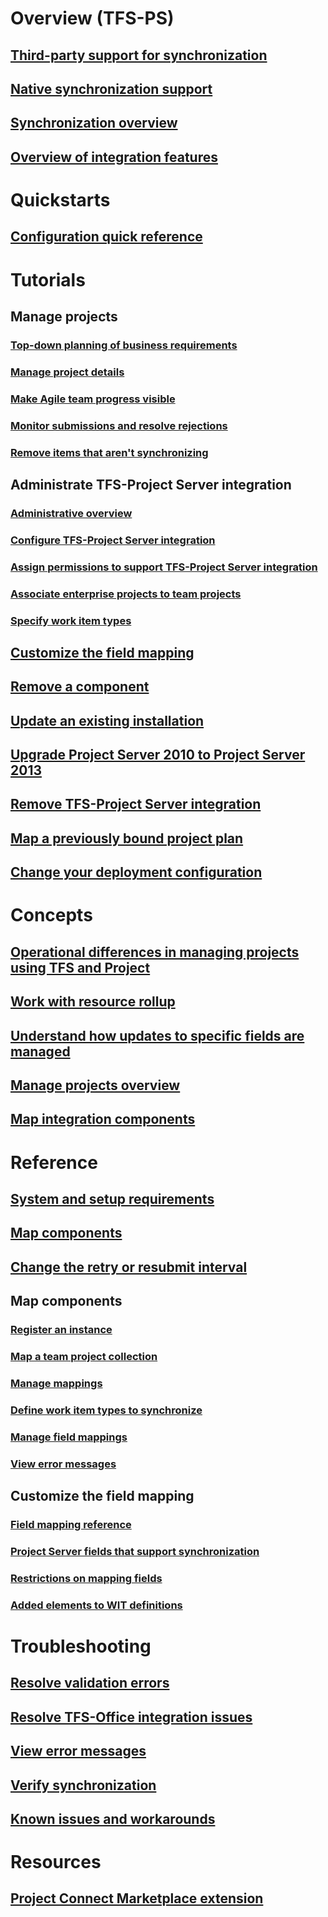 
# Overview (TFS-PS) 
## [Third-party support for synchronization](../office/sync-ps-tfs.md)
## [Native synchronization support](synchronize-tfs-project-server.md)
## [Synchronization overview](synchronization-process-overview.md)
## [Overview of integration features](overview-tfs-project-server-integration.md)



# Quickstarts 
## [Configuration quick reference](configuration-quick-reference.md)

# Tutorials 


## Manage projects

### [Top-down planning of business requirements](top-down-plan-mapped-team-project.md)
### [Manage project details](manage-project-details.md)
### [Make Agile team progress visible](make-agile-team-progress-visible-to-the-pmo.md)
### [Monitor submissions and resolve rejections](monitor-submissions-resolve-rejections.md)
### [Remove items that aren't synchronizing](remove-items-not-synching.md)

## Administrate TFS-Project Server integration
### [Administrative overview](administrate-integration-tfs-project-server.md)
### [Configure TFS-Project Server integration](configure-tfs-project-server-integration.md)
### [Assign permissions to support TFS-Project Server integration](assign-permissions-support-tfs-project-server-integration.md)
### [Associate enterprise projects to team projects](manage-associations-enterprise-projects.md) 
### [Specify work item types](specify-wits-to-synchronize.md)
## [Customize the field mapping](customize-field-mapping-tfs-project-server.md)
## [Remove a component](remove-component-from-synchronization.md)
## [Update an existing installation](update-version-compatibility-requirements.md)
## [Upgrade Project Server 2010 to Project Server 2013](upgrade-ps-2010-to-ps-2013.md)

## [Remove TFS-Project Server integration](../office/remove-tfs-ps-integration.md)
## [Map a previously bound project plan](map-project-plan-previously-bound.md)
## [Change your deployment configuration](change-deployment-configuration.md)


# Concepts
## [Operational differences in managing projects using TFS and Project](operational-differences.md)
## [Work with resource rollup](work-with-resource-rollup.md)
## [Understand how updates to specific fields are managed](understand-how-updates-to-specific-fields-managed.md)
## [Manage projects overview](manage-projects.md)
## [Map integration components](map-integration-components.md)


# Reference
## [System and setup requirements](system-and-setup-requirements.md)
## [Map components](map-project-server-components.md)

## [Change the retry or resubmit interval](change-synchronization-retry-or-resubmit-interval.md)
## Map components

### [Register an instance](register-pwa.md)
### [Map a team project collection](map-team-project-collection-to-pwa.md)
### [Manage mappings](manage-mappings-enterprise-project-team-project.md)
### [Define work item types to synchronize](define-work-item-types-available-synchronization.md)
### [Manage field mappings](manage-field-mappings.md)
### [View error messages](view-synch-error-messages.md)

## Customize the field mapping
### [Field mapping reference](field-mapping-xml-element-reference.md)
### [Project Server fields that support synchronization](project-server-fields-added-to-tfs.md)
### [Restrictions on mapping fields](restrictions-mapping-ps-fields.md)
### [Added elements to WIT definitions](xml-elements-added-to-wit-definition.md)


# Troubleshooting
## [Resolve validation errors](resolve-validation-errors.md)
## [Resolve TFS-Office integration issues](../office/tfs-office-integration-issues.md)
## [View error messages](view-synch-error-messages.md)
## [Verify synchronization](verify-synch-process.md)
## [Known issues and workarounds](known-issues-and-workarounds.md)

# Resources
## [Project Connect Marketplace extension](https://marketplace.visualstudio.com/items?itemName=TVT.TVT-PjO)   



